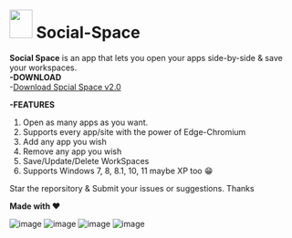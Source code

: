 # <img src="https://user-images.githubusercontent.com/16499626/132752421-1de5efeb-ee2b-4aca-bcbe-bc79c3e7ec0c.png" width="40" height="50"> Social-Space

 **Social Space** is an app that lets you open your apps side-by-side & save your workspaces.  
 **-DOWNLOAD**  
-[Download Spcial Space v2.0](https://github.com/RaoHammas/Social-Space/releases/tag/Social-Space-v2)  
 
 **-FEATURES**  
 1. Open as many apps as you want.  
 2. Supports every app/site with the power of Edge-Chromium  
 3. Add any app you wish
 4. Remove any app you wish
 5. Save/Update/Delete WorkSpaces  
 6. Supports Windows 7, 8, 8.1, 10, 11 maybe XP too 😁

Star the reporsitory & Submit your issues or suggestions. Thanks  

**Made with ❤️**  

![image](https://user-images.githubusercontent.com/16499626/132754177-b09afe2d-93e9-4b0e-bad6-0b052f73ca07.png)
![image](https://user-images.githubusercontent.com/16499626/132751743-439849d5-5824-4f5e-aea8-e477499e3c77.png)
![image](https://user-images.githubusercontent.com/16499626/132752008-8986d58b-4d17-407c-baee-9f744ebb1fb5.png)
![image](https://user-images.githubusercontent.com/16499626/132752227-75c88fea-a0b1-428b-bdce-cc08dc4143d0.png)


